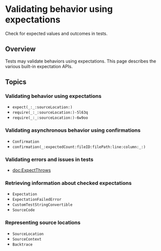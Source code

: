 # Validating behavior using expectations

<!--
This source file is part of the Swift.org open source project

Copyright (c) 2023 Apple Inc. and the Swift project authors
Licensed under Apache License v2.0 with Runtime Library Exception

See https://swift.org/LICENSE.txt for license information
See https://swift.org/CONTRIBUTORS.txt for Swift project authors
-->

Check for expected values and outcomes in tests.

## Overview

Tests may validate behaviors using expectations. This page describes the various
built-in expectation APIs.

## Topics

### Validating behavior using expectations

- ``expect(_:_:sourceLocation:)``
- ``require(_:_:sourceLocation:)-5l63q``
- ``require(_:_:sourceLocation:)-6w9oo``

### Validating asynchronous behavior using confirmations

- ``Confirmation``
- ``confirmation(_:expectedCount:fileID:filePath:line:column:_:)``

### Validating errors and issues in tests

- <doc:ExpectThrows>

### Retrieving information about checked expectations

- ``Expectation``
- ``ExpectationFailedError``
- ``CustomTestStringConvertible``
- ``SourceCode``

### Representing source locations

- ``SourceLocation``
- ``SourceContext``
- ``Backtrace``
